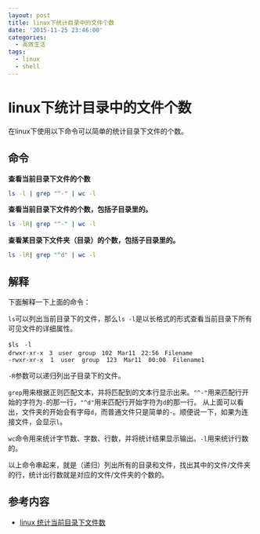 ```yaml
---
layout: post
title: linux下统计目录中的文件个数
date: '2015-11-25 23:46:00'
categories:
  - 高效生活
tags:
  - linux
  - shell
---
```


# linux下统计目录中的文件个数

在linux下使用以下命令可以简单的统计目录下文件的个数。

## 命令

**查看当前目录下文件的个数**

```sh
ls -l | grep "^-" | wc -l
```

**查看当前目录下文件的个数，包括子目录里的。**

```sh
ls -lR| grep "^-" | wc -l
```

**查看某目录下文件夹（目录）的个数，包括子目录里的。**

```sh
ls -lR| grep "^d" | wc -l
```

## 解释

下面解释一下上面的命令：

`ls`可以列出当前目录下的文件，那么`ls -l`是以长格式的形式查看当前目录下所有可见文件的详细属性。

```
$ls　-l
drwxr-xr-x　3　user　group　102　Mar11　22:56　Filename
-rwxr-xr-x  1  user  group  123  Mar11  00:00  Filename1
```

`-R`参数可以递归列出子目录下的文件。

`grep`用来根据正则匹配文本，并将匹配到的文本行显示出来。`"^-"`用来匹配行开始的字符为`-`的那一行，`"^d"`用来匹配行开始字符为`d`的那一行。
从上面可以看出，文件夹的开始会有字母`d`，而普通文件只是简单的`-`。顺便说一下，如果为连接文件，会显示`l`。

`wc`命令用来统计字节数、字数、行数，并将统计结果显示输出。`-l`用来统计行数的。

以上命令串起来，就是（递归）列出所有的目录和文件，找出其中的文件/文件夹的行，统计出行数就是对应的文件/文件夹的个数的。

## 参考内容

+ [linux 统计当前目录下文件数](http://blog.csdn.net/vagabon/article/details/5317156)
